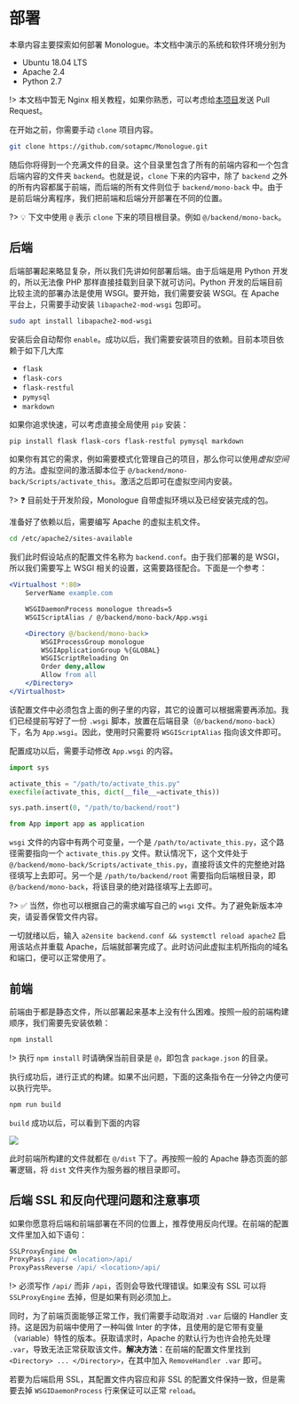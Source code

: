 # 部署

本章内容主要探索如何部署 Monologue。本文档中演示的系统和软件环境分别为

- Ubuntu 18.04 LTS
- Apache 2.4
- Python 2.7

!> 本文档中暂无 Nginx 相关教程，如果你熟悉，可以考虑给[本项目](//github.com/sotapmc/Book)发送 Pull Request。

在开始之前，你需要手动 `clone` 项目内容。

```bash
git clone https://github.com/sotapmc/Monologue.git
```

随后你将得到一个充满文件的目录。这个目录里包含了所有的前端内容和一个包含后端内容的文件夹 `backend`。也就是说，`clone` 下来的内容中，除了 `backend` 之外的所有内容都属于前端，而后端的所有文件则位于 `backend/mono-back` 中。由于是前后端分离程序，我们把前端和后端分开部署在不同的位置。

?> 💡 下文中使用 `@` 表示 `clone` 下来的项目根目录。例如 `@/backend/mono-back`。

## 后端

后端部署起来略显复杂，所以我们先讲如何部署后端。由于后端是用 Python 开发的，所以无法像 PHP 那样直接挂载到目录下就可访问。Python 开发的后端目前比较主流的部署办法是使用 WSGI。要开始，我们需要安装 WSGI。在 Apache 平台上，只需要手动安装 `libapache2-mod-wsgi` 包即可。

```bash
sudo apt install libapache2-mod-wsgi
```

安装后会自动帮你 `enable`。成功以后，我们需要安装项目的依赖。目前本项目依赖于如下几大库

- `flask`
- `flask-cors`
- `flask-restful`
- `pymysql`
- `markdown`

如果你追求快速，可以考虑直接全局使用 `pip` 安装：

```bash
pip install flask flask-cors flask-restful pymysql markdown
```

如果你有其它的需求，例如需要模式化管理自己的项目，那么你可以使用*虚拟空间*的方法。虚拟空间的激活脚本位于 `@/backend/mono-back/Scripts/activate_this`。激活之后即可在虚拟空间内安装。

?> ❓ 目前处于开发阶段，Monologue 自带虚拟环境以及已经安装完成的包。

准备好了依赖以后，需要编写 Apache 的虚拟主机文件。

```bash
cd /etc/apache2/sites-available
```

我们此时假设站点的配置文件名称为 `backend.conf`。由于我们部署的是 WSGI，所以我们需要写上 WSGI 相关的设置，这需要路径配合。下面是一个参考：

```apache
<Virtualhost *:80>
    ServerName example.com

    WSGIDaemonProcess monologue threads=5 
    WSGIScriptAlias / @/backend/mono-back/App.wsgi

    <Directory @/backend/mono-back>
        WSGIProcessGroup monologue
        WSGIApplicationGroup %{GLOBAL}
        WSGIScriptReloading On
        Order deny,allow
        Allow from all
    </Directory>
</Virtualhost>
```

该配置文件中必须包含上面的例子里的内容，其它的设置可以根据需要再添加。我们已经提前写好了一份 `.wsgi` 脚本，放置在后端目录（`@/backend/mono-back`）下，名为 `App.wsgi`。因此，使用时只需要将 `WSGIScriptAlias` 指向该文件即可。

配置成功以后，需要手动修改 `App.wsgi` 的内容。

```python
import sys

activate_this = "/path/to/activate_this.py"
execfile(activate_this, dict(__file__=activate_this))

sys.path.insert(0, "/path/to/backend/root")

from App import app as application
```

`wsgi` 文件的内容中有两个可变量，一个是 `/path/to/activate_this.py`，这个路径需要指向一个 `activate_this.py` 文件。默认情况下，这个文件处于 `@/backend/mono-back/Scripts/activate_this.py`，直接将该文件的完整绝对路径填写上去即可。另一个是 `/path/to/backend/root` 需要指向后端根目录，即 `@/backend/mono-back`，将该目录的绝对路径填写上去即可。

?> ✅ 当然，你也可以根据自己的需求编写自己的 `wsgi` 文件。为了避免新版本冲突，请妥善保管文件内容。

一切就绪以后，输入 `a2ensite backend.conf && systemctl reload apache2` 启用该站点并重载 Apache，后端就部署完成了。此时访问此虚拟主机所指向的域名和端口，便可以正常使用了。

## 前端

前端由于都是静态文件，所以部署起来基本上没有什么困难。按照一般的前端构建顺序，我们需要先安装依赖：

```bash
npm install
```

!> 执行 `npm install` 时请确保当前目录是 `@`，即包含 `package.json` 的目录。

执行成功后，进行正式的构建。如果不出问题，下面的这条指令在一分钟之内便可以执行完毕。

```bash
npm run build
```

`build` 成功以后，可以看到下面的内容

![](https://i.loli.net/2020/04/25/7CHc5MhipU4zTFN.png)

此时前端所构建的文件就都在 `@/dist` 下了。再按照一般的 Apache 静态页面的部署逻辑，将 `dist` 文件夹作为服务器的根目录即可。

## 后端 SSL 和反向代理问题和注意事项

如果你愿意将后端和前端部署在不同的位置上，推荐使用反向代理。在前端的配置文件里加入如下语句：

```apache
SSLProxyEngine On
ProxyPass /api/ <location>/api/
ProxyPassReverse /api/ <location>/api/
```

!> 必须写作 `/api/` 而非 `/api`，否则会导致代理错误。如果没有 SSL 可以将 `SSLProxyEngine` 去掉，但是如果有则必须加上。

同时，为了前端页面能够正常工作，我们需要手动取消对 `.var` 后缀的 Handler 支持。这是因为前端中使用了一种叫做 Inter 的字体，且使用的是它带有变量（variable）特性的版本。获取请求时，Apache 的默认行为也许会抢先处理 `.var`，导致无法正常获取该文件。**解决方法**：在前端的配置文件里找到 `<Directory> ... </Directory>`，在其中加入 `RemoveHandler .var` 即可。

若要为后端启用 SSL，其配置文件内容应和非 SSL 的配置文件保持一致，但是需要去掉 `WSGIDaemonProcess` 行来保证可以正常 `reload`。


